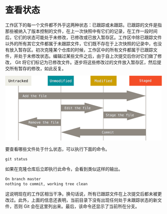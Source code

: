 # 查看状态

工作区下的每一个文件都不外乎这两种状态：已跟踪或未跟踪。已跟踪的文件是指那些被纳入了版本控制的文件，在上一次快照中有它们的记录，在工作一段时间后，它们的状态可能处于未修改，已修改或已放入暂存区。工作区中除已跟踪文件以外的所有其它文件都属于未跟踪文件，它们既不存在于上次快照的记录中，也没有放入暂存区。初次克隆某个仓库的时候，工作区中的所有文件都属于已跟踪文件，并处于未修改状态。编辑过某些文件之后，由于自上次提交后你对它们做了修改， Git 将它们标记为已修改文件。逐步将这些修改过的文件放入暂存区，然后提交所有暂存的修改，如此反复。

![生命周期](./生命周期.png)

要查看哪些文件处于什么状态，可以执行下面的命令。

```shell
git status
```

如果在克隆仓库后立即执行此命令，会看到类似这样的输出。

```
On branch master
nothing to commit, working tree clean
```

这说明现在的工作区相当干净。换句话说，所有已跟踪文件在上次提交后都未被更改过。此外，上面的信息还表明，当前目录下没有出现任何处于未跟踪状态的新文件，否则 Git 会在这里列出来。最后，该命令还显示了当前所在分支。
